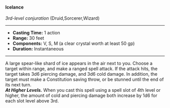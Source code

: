 #### Icelance
*3rd-level conjuration* (Druid,Sorcerer,Wizard)
___
- **Casting Time:** 1 action
- **Range:** 30 feet
- **Components:** V, S, M (a clear crystal worth at least 50 gp)
- **Duration:** Instantaneous
---
A large spear-like shard of ice appears in the air
next to you. Choose a target within range, and make
a ranged spell attack. If the attack hits, the target
takes 3d6 piercing damage, and 3d6 cold damage. In
addition, the target must make a Constitution
saving throw, or be stunned until the end of its next
turn.  
***At Higher Levels.***  When you cast this spell using
a spell slot of 4th level or higher, the amount of cold
and piercing damage both increase by 1d6 for each
slot level above 3rd.
